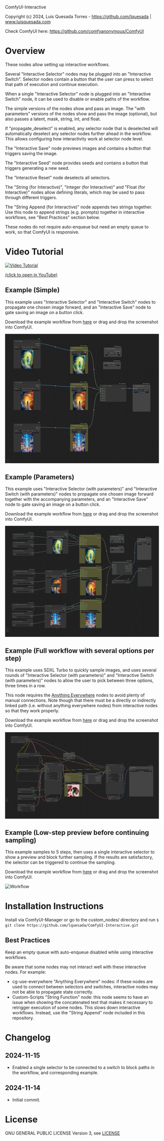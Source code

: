 ComfyUI-Interactive

Copyright (c) 2024, Luis Quesada Torres - https://github.com/lquesada | www.luisquesada.com

Check ComfyUI here: https://github.com/comfyanonymous/ComfyUI

# Overview

These nodes allow setting up interactive workflows.

Several "Interactive Selector" nodes may be plugged into an "Interactive Switch". Selector nodes contain a button that the user can press to select that path of execution and continue execution.

When a single "Interactive Selector" node is plugged into an "Interactive Switch" node, it can be used to disable or enable paths of the workflow.

The simple versions of the nodes show and pass an image. The "with parameters" versions of the nodes show and pass the image (optional), but also passes a latent, mask, string, int, and float.

If "propagate\_deselect" is enabled, any selector node that is deselected will automatically deselect any selector nodes further ahead in the workflow. This allows configuring how interactivity work at selector node level.

The "Interactive Save" node previews images and contains a button that triggers saving the image.

The "Interactive Seed" node provides seeds and contains a button that triggers generating a new seed.

The "Interactive Reset" node deselects all selectors.

The "String (for Interactive)", "Integer (for Interactive)" and "Float (for Interactive)" nodes allow defining literals, which may be used to pass through different triggers.

The "String Append (for Interactive)" node appends two strings together. Use this node to append strings (e.g. prompts) together in interactive workflows, see "Best Practices" section below.

These nodes do not require auto-enqueue but need an empty queue to work, so that ComfyUI is responsive.

# Video Tutorial

[![Video Tutorial](https://img.youtube.com/vi/9aFANkP1VTo/0.jpg)](https://www.youtube.com/watch?v=9aFANkP1VTo)

[(click to open in YouTube)](https://www.youtube.com/watch?v=9aFANkP1VTo)

## Example (Simple)

This example uses "Interactive Selector" and "Interactive Switch" nodes to propagate one chosen image forward, and an "Interactive Save" node to gate saving an image on a button click.

Download the example workflow from [here](example_workflows/example.json) or drag and drop the screenshot into ComfyUI.

![Workflow](example.png)

## Example (Parameters)

This example uses "Interactive Selector (with parameters)" and "Interactive Switch (with parameters)" nodes to propagate one chosen image forward together with the accompanying parameters, and an "Interactive Save" node to gate saving an image on a button click.

Download the example workflow from [here](example_workflows/example_parameters.json) or drag and drop the screenshot into ComfyUI.

![Workflow](example_parameters.png)

## Example (Full workflow with several options per step)

This example uses SDXL Turbo to quickly sample images, and uses several rounds of "Interactive Selector (with parameters)" and "Interactive Switch (with parameters)" nodes to allow the user to pick between three options, three times in a row.

This node requires the [Anything Everywhere](https://github.com/chrisgoringe/cg-use-everywhere) nodes to avoid plenty of manual connections. Note though that there must be a directly or indirectly linked path (i.e. without anything everywhere nodes) from interactive nodes so that they work properly.

Download the example workflow from [here](example_workflows/stop_and_preview.json) or drag and drop the screenshot into ComfyUI.

![Workflow](stop_and_preview.png)

## Example (Low-step preview before continuing sampling)

This example samples to 5 steps, then uses a single interactive selector to show a preview and block further sampling. If the results are satisfactory, the selector can be triggered to continue the sampling.

Download the example workflow from [here](example_workflows/choose_your_own_combination.json) or drag and drop the screenshot into ComfyUI.

![Workflow](choose_your_own_combination.png)

# Installation Instructions

Install via ComfyUI-Manager or go to the custom_nodes/ directory and run ```$ git clone https://github.com/lquesada/ComfyUI-Interactive.git```

## Best Practices
Keep an empty queue with auto-enqueue disabled while using interactive workflows.

Be aware that some nodes may not interact well with these interactive nodes. For example:
-   cg-use-everywhere "Anything Everywhere" nodes: if these nodes are used to connect between selectors and switches, interactive nodes may not be able to propagate state correctly.
-   Custom-Scripts "String Function" node: this node seems to have an issue when showing the concatenated text that makes it necessary to retrigger execution of some nodes. This slows down interactive workflows. Instead, use the "String Append" node included in this repository.

# Changelog
## 2024-11-15
- Enabled a single selector to be connected to a switch to block paths in the workflow, and corresponding example.
## 2024-11-14
- Initial commit.

# License
GNU GENERAL PUBLIC LICENSE Version 3, see [LICENSE](LICENSE)
